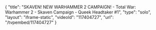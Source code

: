 {
    "title": "SKAVEN! NEW WARHAMMER 2 CAMPAIGN! - Total War: Warhammer 2 - Skaven Campaign - Queek Headtaker #1",
    "type": "solo",
    "layout": "iframe-static",
    "videoId": "117404727",
    "url": "\/tvpembed\/117404727"
}